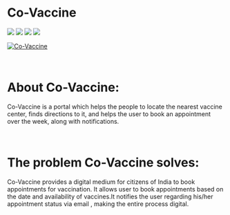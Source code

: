 # Co-Vaccine


[![](https://img.shields.io/badge/Made%20With-Leaflet-228B22?style=for-the-badge&logo=Leaflet)](https://www.tensorflow.org "Tensorflow")
[![](https://img.shields.io/badge/Made_with-Django-red?style=for-the-badge&logo=Django)](https://keras.io "Keras")
[![](https://img.shields.io/badge/Made%20With-Python-informational?style=for-the-badge&logo=Python)](https://www.python.org "Python")
[![](https://img.shields.io/badge/%E2%86%91_Deploy_to-Heroku-7056bf.svg?style=for-the-badge)](https://covaccine.herokuapp.com/)

[![Co-Vaccine](https://user-images.githubusercontent.com/72034531/115372101-321a4880-a1e8-11eb-8435-ad4bd5c7f3c8.png)](https://covaccine.herokuapp.com/)

<br>

# About Co-Vaccine:

Co-Vaccine is a portal which helps the people to locate the nearest vaccine center, finds directions to it, and helps the user to book an appointment over the week, along with notifications.

<br>

# The problem Co-Vaccine solves:

Co-Vaccine provides a digital medium for citizens of India to book appointments for vaccination. It allows user to book appointments based on the date and availability of vaccines.It notifies the user regarding his/her appointment status via email , making the entire process digital.

